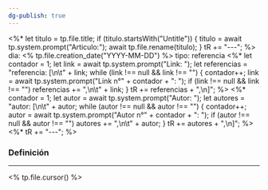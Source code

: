 ```yaml
---
dg-publish: true
---
```

<%* 
	let titulo = tp.file.title;
	if (titulo.startsWith("Untitle")) {
		titulo = await tp.system.prompt("Articulo:");
		await tp.file.rename(titulo);
	}
	tR += "---";
%>
dia: <% tp.file.creation_date("YYYY-MM-DD") %>
tipo: referencia
<%* 
	let contador = 1;
	let link = await tp.system.prompt("Link: ");
	let referencias = "referencia: [\n\t" + link;
	while (link !== null && link !== "") {
		contador++;
		link = await tp.system.prompt("Link n°" + contador + ": ");
		if (link !== null && link !== "") 
		referencias += ",\n\t" + link;
	}
	tR += referencias + ",\n]";
%>
<%* 
	contador = 1;
	let autor = await tp.system.prompt("Autor: ");
	let autores = "autor: [\n\t" + autor;
	while (autor !== null && autor !== "") {
		contador++;
		autor = await tp.system.prompt("Autor n°" + contador + ": ");
		if (autor !== null && autor !== "") 
			autores += ",\n\t" + autor;
	}
	tR += autores + ",\n]";
%>
<%* tR += "---"; %>
### Definición
---
<% tp.file.cursor() %>
